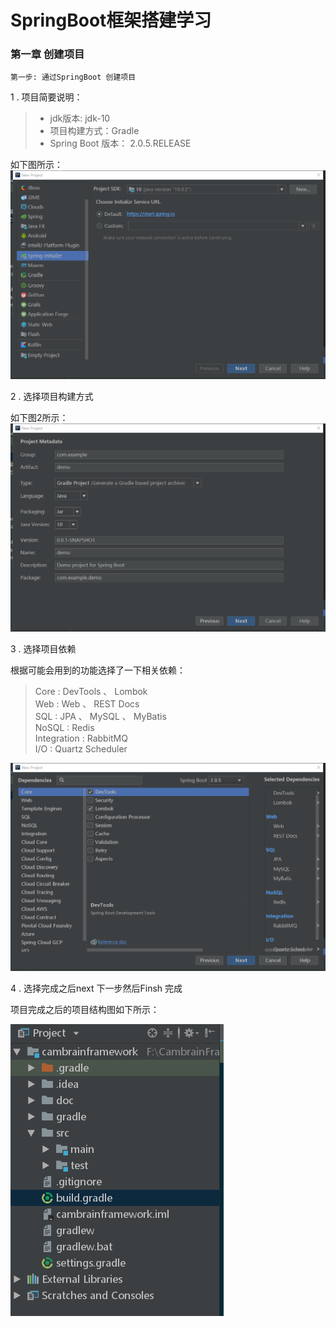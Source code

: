 # SpringBoot框架搭建学习

### 第一章 创建项目


  
    第一步: 通过SpringBoot 创建项目
    
  1 . 项目简要说明：
  
  >  - jdk版本: jdk-10
  >  - 项目构建方式：Gradle
  >  - Spring Boot 版本： 2.0.5.RELEASE
  
   

   如下图所示：
   ![图1](./doc/img/create_project_1.png)
   
   2 . 选择项目构建方式
   
   如下图2所示：
   ![图2](./doc/img/create_project_2.png)
   
   3 . 选择项目依赖
   
   根据可能会用到的功能选择了一下相关依赖：
   
   > Core  : DevTools 、 Lombok <br>
   > Web   : Web 、 REST Docs <br>
   > SQL   : JPA 、 MySQL 、 MyBatis <br> 
   > NoSQL : Redis <br>
   > Integration : RabbitMQ <br>
   > I/O  : Quartz Scheduler
   
  ![图3](./doc/img/create_project_3.png)
  
   
   4 . 选择完成之后next 下一步然后Finsh 完成
   
   
   项目完成之后的项目结构图如下所示：
   
 ![图4](./doc/img/create_project_4.png)
    
    

